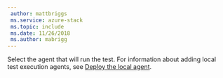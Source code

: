 ```yaml
---
 author: mattbriggs
 ms.service: azure-stack
 ms.topic: include
 ms.date: 11/26/2018
 ms.author: mabrigg
---
```


Select the agent that will run the test. For information about adding local test execution agents, see [Deploy the local agent](../azure-stack-vaas-local-agent.md).